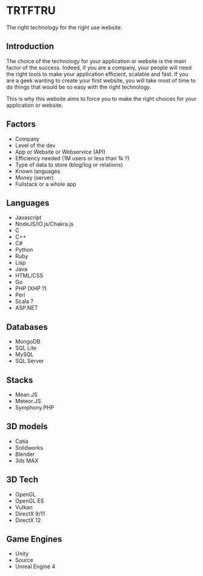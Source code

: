 TRTFTRU
==============

The right technology for the right use website.

Introduction
--------------
The choice of the technology for your application or website is the main factor of the success. Indeed, if you are a company, your people will need the right tools to make your application efficient, scalable and fast. If you are a geek wanting to create your first website, you will take most of time to do things that would be so easy with the right technology.

This is why this website aims to force you to make the right choices for your application or website.

Factors 
------------

* Company 
* Level of the dev
* App or Website or Webservice (API)
* Efficiency needed (1M users or less than 1k ?)
* Type of data to store (blog/log or relations)
* Known languages
* Money (server)
* Fullstack or a whole app

Languages
-----------

* Javascript
* NodeJS/IO.js/Chakra.js
* C
* C++
* C#
* Python
* Ruby
* Lisp
* Java
* HTML/CSS
* Go
* PHP (XHP ?)
* Perl
* Scala ?
* ASP.NET


Databases
----------

* MongoDB
* SQL Lite
* MySQL
* SQL Server


Stacks
----------

* Mean.JS
* Meteor.JS
* Symphony.PHP


3D models
---------
* Catia
* Solidworks
* Blender
* 3ds MAX

3D Tech
----------

* OpenGL
* OpenGL ES
* Vulkan
* DirectX 9/11
* DirectX 12

Game Engines
----------
* Unity
* Source 
* Unreal Engine  4

